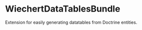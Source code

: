 WiechertDataTablesBundle
========================

Extension for easily generating datatables from Doctrine entities.

